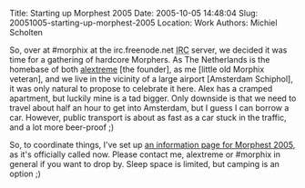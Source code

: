 Title: Starting up Morphest 2005
Date: 2005-10-05 14:48:04
Slug: 20051005-starting-up-morphest-2005
Location: Work
Authors: Michiel Scholten

<p>So, over at #morphix at the irc.freenode.net <acronym title="Internet Relay Chat">IRC</acronym> server, we decided it was time for a gathering of hardcore Morphers. As The Netherlands is the homebase of both <a href="http://alextreme.org/">alextreme</a> [the founder], as me [little old Morphix veteran], and we live in the vicinity of a large airport [Amsterdam Schiphol], it was only natural to propose to celebrate it here. Alex has a cramped apartment, but luckily mine is a tad bigger. Only downside is that we need to travel about half an hour to get into Amsterdam, but I guess I can borrow a car. However, public transport is about as fast as a car stuck in the traffic, and a lot more beer-proof ;)</p>

<p>So, to coordinate things, I've set up <a href="http://aquariusoft.org/page/linux/morphest2005/">an information page for Morphest 2005</a>, as it's officially called now. Please contact me, alextreme or #morphix in general if you want to drop by. Sleep space is limited, but camping is an option ;)</p>
